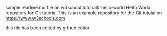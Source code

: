 sample readme.md file on w3school tutorial# hello-world
Hello World repository for Git tutorial
This is an example repository for the Git tutoial on https://www.w3schools.com

this file has been edited by github editor
